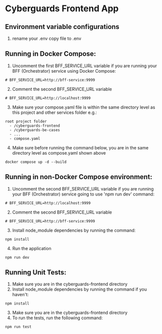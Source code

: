 # Cyberguards Frontend App

## Environment variable configurations

1. rename your .env copy file to .env

## Running in Docker Compose:

1. Uncomment the first BFF_SERVICE_URL variable if you are running your BFF (Orchestrator) service using Docker Compose:

```
# BFF_SERVICE_URL=http://bff-service:9999
```

2. Comment the second BFF_SERVICE_URL variable

```
# BFF_SERVICE_URL=http://localhost:9999
```

3. Make sure your compose.yaml file is within the same directory level as this project and other services folder e.g.:

```
root project folder
  - /cyberguards-frontend
  - /cyberguards-be-cases
  - ...
  - compose.yaml
```

4. Make sure before running the command below, you are in the same directory level as compose.yaml shown above

```
docker compose up -d --build
```

## Running in non-Docker Compose environment:

1. Uncomment the second BFF_SERVICE_URL variable if you are running your BFF (Orchestrator) service going to use 'npm run dev' command:

```
# BFF_SERVICE_URL=http://localhost:9999
```

2. Comment the second BFF_SERVICE_URL variable

```
# BFF_SERVICE_URL=http://bff-service:9999
```

3. Install node_module dependencies by running the command:

```
npm install
```

4. Run the application

```
npm run dev
```

## Running Unit Tests:

1. Make sure you are in the cyberguards-frontend directory
2. Install node_module dependencies by running the command if you haven't:

```
npm install
```

3. Make sure you are in the cyberguards-frontend directory
4. To run the tests, run the following command:

```
npm run test
```
